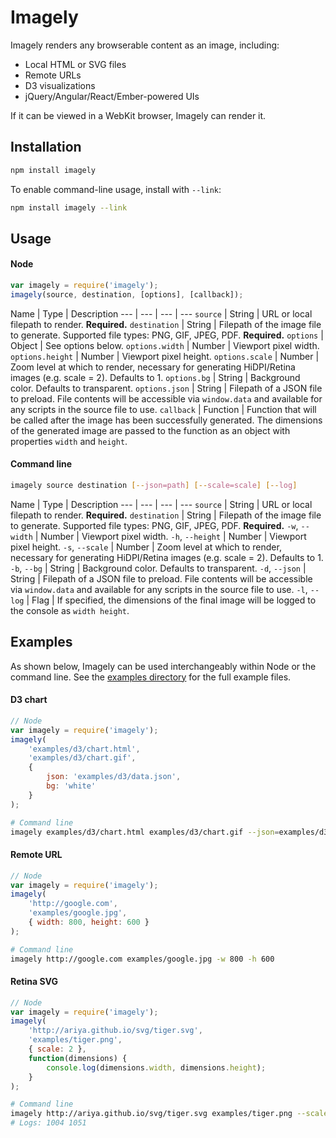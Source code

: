 Imagely
=======
Imagely renders any browserable content as an image, including:

- Local HTML or SVG files
- Remote URLs
- D3 visualizations
- jQuery/Angular/React/Ember-powered UIs

If it can be viewed in a WebKit browser, Imagely can render it.


Installation
------------
```sh
npm install imagely
```

To enable command-line usage, install with `--link`:
```sh
npm install imagely --link
```


Usage
-----

#### Node
```js
var imagely = require('imagely');
imagely(source, destination, [options], [callback]);
```

Name | Type | Description
--- | --- | --- | ---
`source` | String | URL or local filepath to render. **Required.**
`destination` | String | Filepath of the image file to generate. Supported file types: PNG, GIF, JPEG, PDF. **Required.**
`options` | Object | See options below.
`options.width` | Number | Viewport pixel width.
`options.height` | Number | Viewport pixel height.
`options.scale` | Number | Zoom level at which to render, necessary for generating HiDPI/Retina images (e.g. scale = 2). Defaults to 1.
`options.bg` | String | Background color. Defaults to transparent.
`options.json` | String | Filepath of a JSON file to preload. File contents will be accessible via `window.data` and available for any scripts in the source file to use.
`callback` | Function | Function that will be called after the image has been successfully generated. The dimensions of the generated image are passed to the function as an object with properties `width` and `height`.


#### Command line
```sh
imagely source destination [--json=path] [--scale=scale] [--log]
```

Name | Type | Description
--- | --- | --- | ---
`source` | String | URL or local filepath to render. **Required.**
`destination` | String | Filepath of the image file to generate. Supported file types: PNG, GIF, JPEG, PDF. **Required.**
`-w`, `--width` | Number | Viewport pixel width.
`-h`, `--height` | Number | Viewport pixel height.
`-s`, `--scale` | Number | Zoom level at which to render, necessary for generating HiDPI/Retina images (e.g. scale = 2). Defaults to 1.
`-b`, `--bg` | String | Background color. Defaults to transparent.
`-d`, `--json` | String | Filepath of a JSON file to preload. File contents will be accessible via `window.data` and available for any scripts in the source file to use.
`-l`, `--log` | Flag | If specified, the dimensions of the final image will be logged to the console as `width height`.


Examples
--------
As shown below, Imagely can be used interchangeably within Node or the command line. See the [examples directory](examples) for the full example files.

#### D3 chart
```js
// Node
var imagely = require('imagely');
imagely(
	'examples/d3/chart.html',
	'examples/d3/chart.gif',
	{
		json: 'examples/d3/data.json',
		bg: 'white'
	}
);
```
```sh
# Command line
imagely examples/d3/chart.html examples/d3/chart.gif --json=examples/d3/data.json --bg=white
```

#### Remote URL
```js
// Node
var imagely = require('imagely');
imagely(
	'http://google.com',
	'examples/google.jpg',
	{ width: 800, height: 600 }
);
```
```sh
# Command line
imagely http://google.com examples/google.jpg -w 800 -h 600
```

#### Retina SVG
```js
// Node
var imagely = require('imagely');
imagely(
	'http://ariya.github.io/svg/tiger.svg',
	'examples/tiger.png',
	{ scale: 2 },
	function(dimensions) {
		console.log(dimensions.width, dimensions.height);
	}
);
```
```sh
# Command line
imagely http://ariya.github.io/svg/tiger.svg examples/tiger.png --scale=2 --log
# Logs: 1004 1051
```
